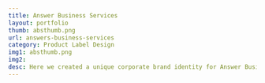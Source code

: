 ```yaml
---
title: Answer Business Services
layout: portfolio
thumb: absthumb.png
url: answers-business-services
category: Product Label Design
img1: absthumb.png
img2: 
desc: Here we created a unique corporate brand identity for Answer Business Services. We created a clear identity that reflects the wide range of services the company provides.
---
```


